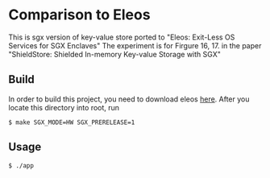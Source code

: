# Comparison to Eleos 

This is sgx version of key-value store ported to "Eleos: Exit-Less OS Services for SGX Enclaves"
The experiment is for Firgure 16, 17. in the paper "ShieldStore: Shielded In-memory Key-value Storage with SGX"

## Build

In order to build this project, you need to download eleos [here](https://github.com/acsl-technion/eleos). 
After you locate this directory into root, run 

	$ make SGX_MODE=HW SGX_PRERELEASE=1 

## Usage

	$ ./app	
